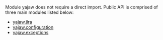 Module yajaw does not require a direct import. Public API is comprised of three main modules listed below:

* [yajaw.jira](yajaw.jira.md)
* [yajaw.configuration](yajaw.configuration.md)
* [yajaw.exceptions](yajaw.exceptions.md)